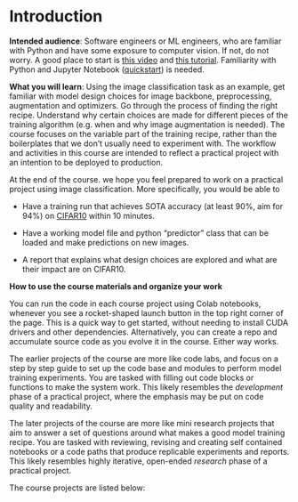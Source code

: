 # Introduction

**Intended audience**: Software engineers or ML engineers, who are familiar with Python and have some exposure to computer vision. If not, do not worry. A good place to start is [this video](https://course18.fast.ai/lessons/lesson1.html) and [this tutorial](https://pytorch.org/tutorials/beginner/blitz/cifar10_tutorial.html). Familiarity with Python and Jupyter Notebook ([quickstart](https://www.theclickreader.com/jupyter-notebook-tutorial/)) is needed.

**What you will learn**: Using the image classification task as an example, get familiar with model design choices for image backbone, preprocessing, augmentation and optimizers. Go through the process of finding the right recipe. Understand why certain choices are made for different pieces of the training algorithm (e.g. when and why image augmentation is needed). The course focuses on the variable part of the training recipe, rather than the boilerplates that we don’t usually need to experiment with. The workflow and activities in this course are intended to reflect a practical project with an intention to be deployed to production.

At the end of the course. we hope you feel prepared to work on a practical project using image classification. More specifically, you would be able to 


- Have a training run that achieves SOTA accuracy (at least 90%, aim for 94%) on [CIFAR10](https://www.cs.toronto.edu/~kriz/cifar.html) within 10 minutes.

- Have a working model file and python “predictor” class that can be loaded and make predictions on new images.

- A report that explains what design choices are explored and what are their impact are on CIFAR10.

**How to use the course materials and organize your work**

You can run the code in each course project using Colab notebooks, whenever you see a rocket-shaped launch button in the top right corner of the page. This is a quick way to get started, without needing to install CUDA drivers and other dependencies. Alternatively, you can create a repo and accumulate source code as you evolve it in the course. Either way works.

The earlier projects of the course are more like code labs, and focus on a step by step guide to set up the code base and modules to perform model training experiments. You are tasked with filling out code blocks or functions to make the system work. This likely resembles the *development* phase of a practical project, where the emphasis may be put on code quality and readability.

The later projects of the course are more like mini research projects that aim to answer a set of questions around what makes a good model training recipe. You are tasked with reviewing, revising and creating self contained notebooks or a code paths that produce replicable experiments and reports. This likely resembles highly iterative, open-ended *research* phase of a practical project. 

The course projects are listed below:

```{tableofcontents}
```
